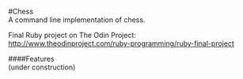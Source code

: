 #Chess  
A command line implementation of chess.  
  
Final Ruby project on The Odin Project:  
http://www.theodinproject.com/ruby-programming/ruby-final-project  
  
####Features  
  (under construction)  
  